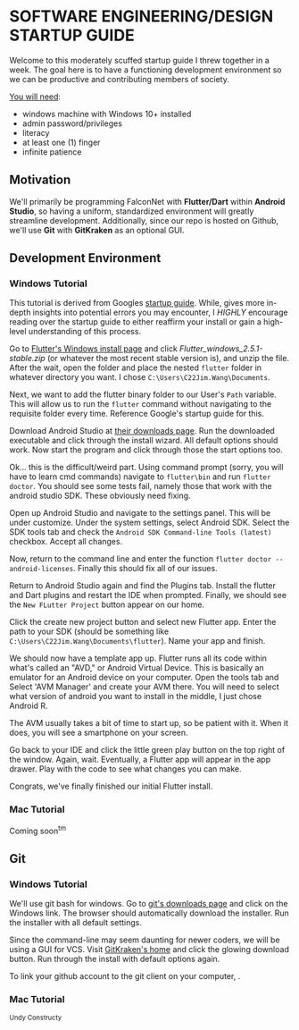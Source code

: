 # SOFTWARE ENGINEERING/DESIGN STARTUP GUIDE

Welcome to this moderately scuffed startup guide I threw together in a week. The goal here is to have a functioning development environment so we can be productive and contributing members of society.

<ins>You will need</ins>:
- windows machine with Windows 10+ installed
- admin password/privileges
- literacy
- at least one (1) finger
- infinite patience

## Motivation

We'll primarily be programming FalconNet with **Flutter/Dart** within **Android Studio**, so having a uniform, standardized environment will greatly streamline development. Additionally, since our repo is hosted on Github, we'll use **Git** with **GitKraken** as an optional GUI. 

## Development Environment

### Windows Tutorial

This tutorial is derived from Googles [startup guide](https://flutter.dev/docs/get-started/install/windows). While, gives more in-depth insights into potential errors you may encounter, I *HIGHLY* encourage reading over the startup guide to either reaffirm your install or gain a high-level understanding of this process.

Go to [Flutter's Windows install page](https://flutter.dev/docs/get-started/install/windows) and click *Flutter_windows_2.5.1-stable.zip* (or whatever the most recent stable version is), and unzip the file. After the wait, open the folder and place the nested `flutter` folder in whatever directory you want. I chose `C:\Users\C22Jim.Wang\Documents`.

Next, we want to add the flutter binary folder to our User's `Path` variable. This will allow us to run the `flutter` command without navigating to the requisite folder every time. Reference Google's startup guide for this.

Download Android Studio at [their downloads page](https://developer.android.com/studio). Run the downloaded executable and click through the install wizard. All default options should work. Now start the program and click through those the start options too.

Ok... this is the difficult/weird part. Using command prompt (sorry, you will have to learn cmd commands) navigate to `flutter\bin` and run `flutter doctor`. You should see some tests fail, namely those that work with the android studio SDK. These obviously need fixing.

Open up Android Studio and navigate to the settings panel. This will be under customize.  Under the system settings, select Android SDK. Select the SDK tools tab and check the `Android SDK Command-line Tools (latest)` checkbox. Accept all changes.

Now, return to the command line and enter the function `flutter doctor --android-licenses`. Finally this should fix all of our issues.

Return to Android Studio again and find the Plugins tab. Install the flutter and Dart plugins and restart the IDE when prompted. Finally, we should see the `New FLutter Project` button appear on our home.

Click the create new project button and select new Flutter app. Enter the path to your SDK (should be something like `C:\Users\C22Jim.Wang\Documents\flutter`). Name your app and finish.

We should now have a template app up. Flutter runs all its code within what's called an "AVD," or Android Virtual Device. This is basically an emulator for an Android device on your computer. Open the tools tab and Select 'AVM Manager' and create your AVM there. You will need to select what version of android you want to install in the middle, I just chose Android R.

The AVM usually takes a bit of time to start up, so be patient with it. When it does, you will see a smartphone on your screen.

Go back to your IDE and click the little green play button on the top right of the window. Again, wait. Eventually, a Flutter app will appear in the app drawer. Play with the code to see what changes you can make.

Congrats, we've finally finished our initial Flutter install.

### Mac Tutorial

Coming soon<sup>tm</sup>

## Git

### Windows Tutorial

We'll use git bash for windows. Go to [git's downloads page](https://git-scm.com/downloads) and click on the Windows link. The browser should automatically download the installer. Run the installer with all default settings.

Since the command-line may seem daunting for newer coders, we will be using a GUI for VCS. Visit [GitKraken's home](https://www.gitkraken.com/) and click the glowing download button. Run through the install with default options again.

To link your github account to the git client on your computer, .

### Mac Tutorial
<sub>Undy Constructy</sub>